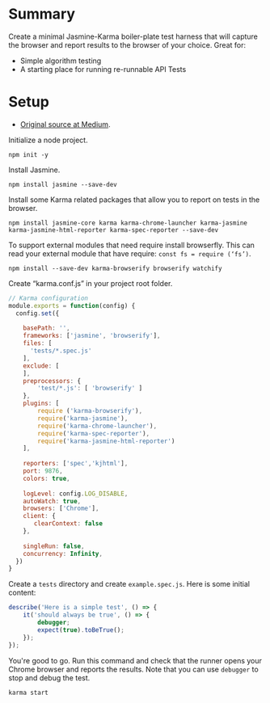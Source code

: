 # Summary

Create a minimal Jasmine-Karma boiler-plate test harness that will capture the browser and report results to the browser of your choice. Great for:
- Simple algorithm testing
- A starting place for running re-runnable API Tests

# Setup

- [Original source at Medium](https://ivantay2003.medium.com/setting-up-karma-with-jasmine-791d83a71fc4).

Initialize a node project.
```
npm init -y
```
Install Jasmine.
```
npm install jasmine --save-dev
```
Install some Karma related packages that allow you to report on tests in the browser.
```
npm install jasmine-core karma karma-chrome-launcher karma-jasmine karma-jasmine-html-reporter karma-spec-reporter --save-dev
```

To support external modules that need require install browserfly. This can read your external module that have require: `const fs = require (‘fs’)`.

```
npm install --save-dev karma-browserify browserify watchify
```

Create “karma.conf.js” in your project root folder.

```js
// Karma configuration
module.exports = function(config) {
  config.set({
    
    basePath: '',
    frameworks: ['jasmine', 'browserify'],
    files: [
      'tests/*.spec.js'
    ],
    exclude: [
    ],
    preprocessors: {
        'test/*.js': [ 'browserify' ]
    },
    plugins: [
        require ('karma-browserify'),
        require('karma-jasmine'),
        require('karma-chrome-launcher'),
        require('karma-spec-reporter'),
        require('karma-jasmine-html-reporter')
    ],
    
    reporters: ['spec','kjhtml'],
    port: 9876,
    colors: true,
    
    logLevel: config.LOG_DISABLE,
    autoWatch: true,
    browsers: ['Chrome'],
    client: {
       clearContext: false
    },
    
    singleRun: false,
    concurrency: Infinity,
  })
}
```
Create a `tests` directory and create `example.spec.js`. Here is some initial content:

```js
describe('Here is a simple test', () => {
    it('should always be true', () => {
        debugger;
        expect(true).toBeTrue();
    });
});
```
You're good to go. Run this command and check that the runner opens your Chrome browser and reports the results. Note that you can use `debugger` to stop and debug the test.
```
karma start
```